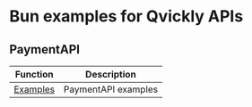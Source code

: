 # Bun examples for Qvickly APIs

## PaymentAPI

| Function               | Description         |
| ---------------------- | ------------------- |
| [Examples](PaymentAPI) | PaymentAPI examples |

